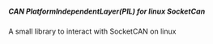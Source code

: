 
##### CAN PlatformIndependentLayer(PIL) for linux SocketCan

A small library to interact with SocketCAN on linux
